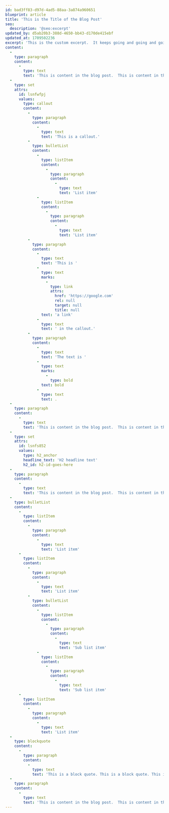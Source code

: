 ```yaml
---
id: bad3ff83-d97d-4ad5-88aa-3a874a960651
blueprint: article
title: 'This is the Title of the Blog Post'
seo:
  description: '@seo:excerpt'
updated_by: d5ab20b3-388d-4650-bb43-d170de415ebf
updated_at: 1709502236
excerpt: 'This is the custom excerpt.  It keeps going and going and going.  This is the custom excerpt.  It keeps going and going and going.  This is the custom excerpt.  It keeps going and going and going.'
content:
  -
    type: paragraph
    content:
      -
        type: text
        text: 'This is content in the blog post.  This is content in the blog post.  This is content in the blog post.  This is content in the blog post.  This is content in the blog post.  This is content in the blog post.  This is content in the blog post.   '
  -
    type: set
    attrs:
      id: lsnfwfpj
      values:
        type: callout
        content:
          -
            type: paragraph
            content:
              -
                type: text
                text: 'This is a callout.'
          -
            type: bulletList
            content:
              -
                type: listItem
                content:
                  -
                    type: paragraph
                    content:
                      -
                        type: text
                        text: 'List item'
              -
                type: listItem
                content:
                  -
                    type: paragraph
                    content:
                      -
                        type: text
                        text: 'List item'
          -
            type: paragraph
            content:
              -
                type: text
                text: 'This is '
              -
                type: text
                marks:
                  -
                    type: link
                    attrs:
                      href: 'https://google.com'
                      rel: null
                      target: null
                      title: null
                text: 'a link'
              -
                type: text
                text: ' in the callout.'
          -
            type: paragraph
            content:
              -
                type: text
                text: 'The text is '
              -
                type: text
                marks:
                  -
                    type: bold
                text: bold
              -
                type: text
                text: .
  -
    type: paragraph
    content:
      -
        type: text
        text: 'This is content in the blog post.  This is content in the blog post.  This is content in the blog post.  This is content in the blog post.  This is content in the blog post.  This is content in the blog post.  '
  -
    type: set
    attrs:
      id: lsnfs852
      values:
        type: h2_anchor
        headline_text: 'H2 headline text'
        h2_id: h2-id-goes-here
  -
    type: paragraph
    content:
      -
        type: text
        text: 'This is content in the blog post.  This is content in the blog post.  This is content in the blog post.  This is content in the blog post.  This is content in the blog post.  This is content in the blog post.  '
  -
    type: bulletList
    content:
      -
        type: listItem
        content:
          -
            type: paragraph
            content:
              -
                type: text
                text: 'List item'
      -
        type: listItem
        content:
          -
            type: paragraph
            content:
              -
                type: text
                text: 'List item'
          -
            type: bulletList
            content:
              -
                type: listItem
                content:
                  -
                    type: paragraph
                    content:
                      -
                        type: text
                        text: 'Sub list item'
              -
                type: listItem
                content:
                  -
                    type: paragraph
                    content:
                      -
                        type: text
                        text: 'Sub list item'
      -
        type: listItem
        content:
          -
            type: paragraph
            content:
              -
                type: text
                text: 'List item'
  -
    type: blockquote
    content:
      -
        type: paragraph
        content:
          -
            type: text
            text: 'This is a block quote. This is a block quote. This is a block quote. This is a block quote. This is a block quote. This is a block quote. '
  -
    type: paragraph
    content:
      -
        type: text
        text: 'This is content in the blog post.  This is content in the blog post.  This is content in the blog post.  This is content in the blog post.  This is content in the blog post.  This is content in the blog post.  '
---
```

